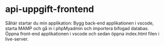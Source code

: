# api-uppgift-frontend
Såhär startar du min applikation:
Bygg back-end applikationen i vscode, starta MAMP och gå in i phpMyadmin och importera bifogad databas. Öppna front-end applikationen i vscode och sedan öppna index.html filen i live-server.